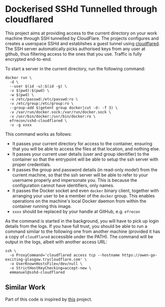 # Dockerised SSHd Tunnelled through cloudflared

This project aims at providing access to the current directory on your work
machine through SSH tunnelled by CloudFlare. The projects configures and creates
a userspace SSHd and establishes a guest tunnel using [cloudflared]. The SSH
server automatically picks authorised keys from any user at github, thus
filtering access to the ones that you use. Traffic is fully encrypted
end-to-end.

  [cloudflared]: https://github.com/cloudflare/cloudflared

To start a server in the current directory, run the following command:

```shell
docker run \
  -d \
  --user $(id -u):$(id -g) \
  -v $(pwd):$(pwd) \
  -w $(pwd) \
  -v /etc/passwd:/etc/passwd:ro \
  -v /etc/group:/etc/group:ro \
  --group-add $(getent group docker|cut -d: -f 3) \
  -v /var/run/docker.sock:/var/run/docker.sock \
  -v /usr/bin/docker:/usr/bin/docker:ro \
  efrecon/sshd-cloudflared \
  -v -g xxxx
```

This command works as follows:

+ It passes your current directory for access to the container, ensuring that
  you will be able to access the files at that location, and nothing else.
+ It passes your current user details (user and group identifier) to the
  container so that the entrypoint will be able to setup the ssh server with
  proper credentials.
+ It passes the group and password details (in read-only mode!) from the current
  machine, so that the ssh server will be able to refer to your username
  properly and impersonate you. This is because the configuration cannot have
  identifiers, only names.
+ It passes the Docker socket and even `docker` binary client, together with
  arranging your user to be a member of the `docker` group. This enables
  operations on the machine's local Docker daemon from within the container
  running this image.
+ `xxxx` should be replaced by your handle at GitHub, e.g. `efrecon`

As the command is started in the background, you will have to pick up login
details from the logs. If you have full trust, you should be able to run a
command similar to the following one from another machine (provided it has a
copy of `cloudflared` accessible under the PATH). The command will be output in
the logs, albeit with another access URL:

```shell
ssh \
  -o ProxyCommand='cloudflared access tcp --hostname https://owen-go-exciting-glasgow.trycloudflare.com' \
  -o UserKnownHostsFile=/dev/null \
  -o StrictHostKeyChecking=accept-new \
  emmanuel@sshd-cloudflared
```

## Similar Work

Part of this code is inspired by [this] project.

  [this]: https://github.com/valeriangalliat/action-sshd-cloudflared
